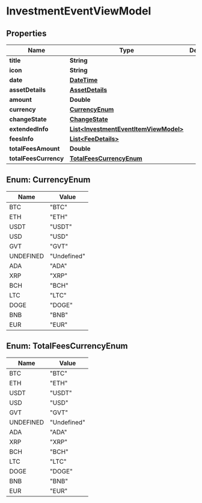 # InvestmentEventViewModel

## Properties
Name | Type | Description | Notes
------------ | ------------- | ------------- | -------------
**title** | **String** |  |  [optional]
**icon** | **String** |  |  [optional]
**date** | [**DateTime**](DateTime.md) |  |  [optional]
**assetDetails** | [**AssetDetails**](AssetDetails.md) |  |  [optional]
**amount** | **Double** |  |  [optional]
**currency** | [**CurrencyEnum**](#CurrencyEnum) |  |  [optional]
**changeState** | [**ChangeState**](ChangeState.md) |  |  [optional]
**extendedInfo** | [**List&lt;InvestmentEventItemViewModel&gt;**](InvestmentEventItemViewModel.md) |  |  [optional]
**feesInfo** | [**List&lt;FeeDetails&gt;**](FeeDetails.md) |  |  [optional]
**totalFeesAmount** | **Double** |  |  [optional]
**totalFeesCurrency** | [**TotalFeesCurrencyEnum**](#TotalFeesCurrencyEnum) |  |  [optional]

<a name="CurrencyEnum"></a>
## Enum: CurrencyEnum
Name | Value
---- | -----
BTC | &quot;BTC&quot;
ETH | &quot;ETH&quot;
USDT | &quot;USDT&quot;
USD | &quot;USD&quot;
GVT | &quot;GVT&quot;
UNDEFINED | &quot;Undefined&quot;
ADA | &quot;ADA&quot;
XRP | &quot;XRP&quot;
BCH | &quot;BCH&quot;
LTC | &quot;LTC&quot;
DOGE | &quot;DOGE&quot;
BNB | &quot;BNB&quot;
EUR | &quot;EUR&quot;

<a name="TotalFeesCurrencyEnum"></a>
## Enum: TotalFeesCurrencyEnum
Name | Value
---- | -----
BTC | &quot;BTC&quot;
ETH | &quot;ETH&quot;
USDT | &quot;USDT&quot;
USD | &quot;USD&quot;
GVT | &quot;GVT&quot;
UNDEFINED | &quot;Undefined&quot;
ADA | &quot;ADA&quot;
XRP | &quot;XRP&quot;
BCH | &quot;BCH&quot;
LTC | &quot;LTC&quot;
DOGE | &quot;DOGE&quot;
BNB | &quot;BNB&quot;
EUR | &quot;EUR&quot;
